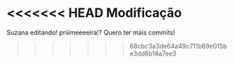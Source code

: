 <<<<<<< HEAD
Modificação 
=======
Suzana editando! priiimeeeeira!? Quero ter mais commits!
>>>>>>> 68cbc3a3de64a49c711b69e015be3dd6b18a7ee3
